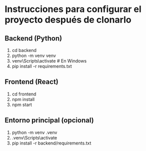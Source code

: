 ﻿# Instrucciones para configurar el proyecto después de clonarlo

## Backend (Python)
1. cd backend
2. python -m venv venv
3. venv\Scripts\activate  # En Windows
4. pip install -r requirements.txt

## Frontend (React)
1. cd frontend
2. npm install
3. npm start

## Entorno principal (opcional)
1. python -m venv .venv
2. .venv\Scripts\activate
3. pip install -r backend/requirements.txt
